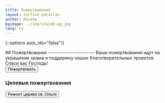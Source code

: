 ```yaml
---
title: Пожертвования
layout: section-parallax
anchor: donate
bgimage: ../img/inside-bg.jpg
lang: ru
---
```

{::options auto_ids="false"/}

<div class="section-title center" markdown="1">
## Пожертвования
-----------------------
Ваши пожертвования идут на украшение храма и поддержку наших благотворительных проектов. Спаси вас Господь!
</div>

<div class="space"></div>
<div class="row">
<div class="col-md-4 col-md-offset-4 text-center">
  <form action="https://www.paypal.com/cgi-bin/webscr" method="post" target="_blank" rel="noopener">
    <input type="hidden" name="cmd" value="_s-xclick">
    <input type="hidden" name="hosted_button_id" value="AHW38JCEJ29NC">
    <input type="hidden" name="amount" value="15.00">
    <button type="submit" class="btn btn-primary">Пожертвовать</button>
  </form>
</div>
</div>
<div class="space"></div>

### Целевые пожертвования
<div class="row">
<!-- <div class="col-md-4 text-center" markdown>
  <div class="space"></div>
  <form action="https://www.paypal.com/cgi-bin/webscr" method="post" target="_blank" rel="noopener">
    <input type="hidden" name="cmd" value="_s-xclick">
    <input type="hidden" name="hosted_button_id" value="T7PE9T2TWTHYQ">
    <input type="hidden" name="amount" value="50.00">
    <button type="submit" class="btn btn-primary">Новые настенные иконы</button>
  </form>
  <p>(<a href="donate-frescos.pdf" target="_blank">подробнее</a>)</p>
</div> -->
<div class="col-md-4 text-center">
  <div class="space"></div>
  <form action="https://www.paypal.com/cgi-bin/webscr" method="post" target="_blank" rel="noopener">
    <input type="hidden" name="cmd" value="_s-xclick">
    <input type="hidden" name="hosted_button_id" value="N7PZC3WSWY456">
    <input type="hidden" name="amount" value="50.00">
    <button type="submit" class="btn btn-primary">Ремонт церкви св. Ольги</button>
  </form>
  <!-- <p>(<a href="donate-olga.pdf" target="_blank">подробнее</a>)</p> -->
</div>
<!-- <div class="col-md-4 text-center">
  <div class="space"></div>
  <form action="https://www.paypal.com/cgi-bin/webscr" method="post" target="_blank" rel="noopener">
    <input type="hidden" name="cmd" value="_s-xclick">
    <input type="hidden" name="hosted_button_id" value="C5ZN58RSN84G2">
    <input type="hidden" name="amount" value="50.00">
    <button type="submit" class="btn btn-primary">На новую крышу трапезной</button>
  </form>
  <p>(<a href="donate-parish-hall.pdf" target="_blank">подробнее</a>)</p>
</div> -->
</div>
<div class="space"></div>
